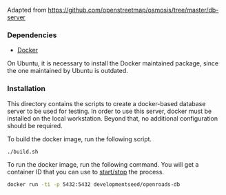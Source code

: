 Adapted from https://github.com/openstreetmap/osmosis/tree/master/db-server

### Dependencies 

- [Docker](https://docs.docker.com/installation/#Installation)

On Ubuntu, it is necessary to install the Docker maintained package, since the one maintained by Ubuntu is outdated.

### Installation

This directory contains the scripts to create a docker-based database server to be used for  testing. In order to use this server, docker must be installed on the local workstation. Beyond that, no additional configuration should be required.

To build the docker image, run the following script.

``` sh
./build.sh
```

To run the docker image, run the following command. You will get a container ID that you can use to [start/stop](https://docs.docker.com/userguide/usingdocker/) the process.

```sh
docker run -ti -p 5432:5432 developmentseed/openroads-db
```